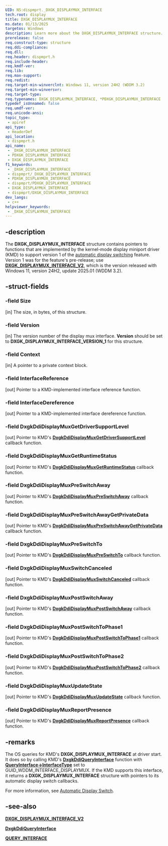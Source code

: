 ```yaml
---
UID: NS:dispmprt._DXGK_DISPLAYMUX_INTERFACE
tech.root: display
title: DXGK_DISPLAYMUX_INTERFACE
ms.date: 01/13/2025
targetos: Windows
description: Learn more about the DXGK_DISPLAYMUX_INTERFACE structure.
prerelease: false
req.construct-type: structure
req.ddi-compliance: 
req.dll: 
req.header: dispmprt.h
req.include-header: 
req.kmdf-ver: 
req.lib: 
req.max-support: 
req.redist: 
req.target-min-winverclnt: Windows 11, version 24H2 (WDDM 3.2)
req.target-min-winversvr: 
req.target-type: 
req.typenames: DXGK_DISPLAYMUX_INTERFACE, *PDXGK_DISPLAYMUX_INTERFACE
typedef_isUnnamed: false
req.umdf-ver: 
req.unicode-ansi: 
topic_type:
 - apiref
api_type:
 - HeaderDef
api_location:
 - dispmprt.h
api_name:
 - _DXGK_DISPLAYMUX_INTERFACE
 - PDXGK_DISPLAYMUX_INTERFACE
 - DXGK_DISPLAYMUX_INTERFACE
f1_keywords:
 - _DXGK_DISPLAYMUX_INTERFACE
 - dispmprt/_DXGK_DISPLAYMUX_INTERFACE
 - PDXGK_DISPLAYMUX_INTERFACE
 - dispmprt/PDXGK_DISPLAYMUX_INTERFACE
 - DXGK_DISPLAYMUX_INTERFACE
 - dispmprt/DXGK_DISPLAYMUX_INTERFACE
dev_langs:
 - c++
helpviewer_keywords:
 - _DXGK_DISPLAYMUX_INTERFACE
---
```


## -description

The **DXGK_DISPLAYMUX_INTERFACE** structure contains pointers to functions that are implemented by the kernel-mode display miniport driver (KMD) to support version 1 of the [automatic display switching](/windows-hardware/drivers/display/automatic-display-switch) feature. Version 1 was for the feature's pre-release; use [**DXGK_DISPLAYMUX_INTERFACE_V2**](ns-dispmprt-dxgk_displaymux_interface_2.md), which is the version released with Windows 11, version 24H2, update 2025.01 (WDDM 3.2).

## -struct-fields

### -field Size

[in] The size, in bytes, of this structure.

### -field Version

[in] The version number of the display mux interface. **Version** should be set to **DXGK_DISPLAYMUX_INTERFACE_VERSION_1** for this structure.

### -field Context

[in] A pointer to a private context block.

### -field InterfaceReference

[out] Pointer to a KMD-implemented interface reference function.

### -field InterfaceDereference

[out] Pointer to a KMD-implemented interface dereference function.

### -field DxgkDdiDisplayMuxGetDriverSupportLevel

[out] Pointer to KMD's [**DxgkDdiDisplayMuxGetDriverSupportLevel**](nc-dispmprt-dxgkddi_displaymux_get_driver_support_level.md) callback function.

### -field DxgkDdiDisplayMuxGetRuntimeStatus

[out] Pointer to KMD's [**DxgkDdiDisplayMuxGetRuntimeStatus**](nc-dispmprt-dxgkddi_displaymux_get_runtime_status.md) callback function.

### -field DxgkDdiDisplayMuxPreSwitchAway

[out] Pointer to KMD's [**DxgkDdiDisplayMuxPreSwitchAway**](nc-dispmprt-dxgkddi_displaymux_pre_switch_away.md) callback function.

### -field DxgkDdiDisplayMuxPreSwitchAwayGetPrivateData

[out] Pointer to KMD's [**DxgkDdiDisplayMuxPreSwitchAwayGetPrivateData**](nc-dispmprt-dxgkddi_displaymux_pre_switch_away_get_private_data.md) callback function.

### -field DxgkDdiDisplayMuxPreSwitchTo

[out] Pointer to KMD's [**DxgkDdiDisplayMuxPreSwitchTo**](nc-dispmprt-dxgkddi_displaymux_pre_switch_to.md) callback function.

### -field DxgkDdiDisplayMuxSwitchCanceled

[out] Pointer to KMD's [**DxgkDdiDisplayMuxSwitchCanceled**](nc-dispmprt-dxgkddi_displaymux_switch_canceled.md) callback function.

### -field DxgkDdiDisplayMuxPostSwitchAway

[out] Pointer to KMD's [**DxgkDdiDisplayMuxPostSwitchAway**](nc-dispmprt-dxgkddi_displaymux_post_switch_away.md) callback function.

### -field DxgkDdiDisplayMuxPostSwitchToPhase1

[out] Pointer to KMD's [**DxgkDdiDisplayMuxPostSwitchToPhase1**](nc-dispmprt-dxgkddi_displaymux_post_switch_to_phase1.md) callback function.

### -field DxgkDdiDisplayMuxPostSwitchToPhase2

[out] Pointer to KMD's [**DxgkDdiDisplayMuxPostSwitchToPhase2**](nc-dispmprt-dxgkddi_displaymux_post_switch_to_phase2.md) callback function.

### -field DxgkDdiDisplayMuxUpdateState

[out] Pointer to KMD's [**DxgkDdiDisplayMuxUpdateState**](nc-dispmprt-dxgkddi_displaymux_update_state.md) callback function.

### -field DxgkDdiDisplayMuxReportPresence

[out] Pointer to KMD's [**DxgkDdiDisplayMuxReportPresence**](nc-dispmprt-dxgkddi_displaymux_report_presence.md) callback function.

## -remarks

The OS queries for KMD's **DXGK_DISPLAYMUX_INTERFACE** at driver start. It does so by calling KMD's [**DxgkDdiQueryInterface**](nc-dispmprt-dxgkddi_query_interface.md) function with [**QueryInterface->InterfaceType**](../video/ns-video-_query_interface.md) set to GUID_WDDM_INTERFACE_DISPLAYMUX. If the KMD supports this interface, it returns a **DXGK_DISPLAYMUX_INTERFACE** structure with pointers to its automatic display switch callbacks.

For more information, see [Automatic Display Switch](/windows-hardware/drivers/display/automatic-display-switch).

## -see-also

[**DXGK_DISPLAYMUX_INTERFACE_V2**](ns-dispmprt-dxgk_displaymux_interface_2.md)

[**DxgkDdiQueryInterface**](nc-dispmprt-dxgkddi_query_interface.md)

[**QUERY_INTERFACE**](../video/ns-video-_query_interface.md)
